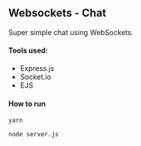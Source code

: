 ## Websockets - Chat
Super simple chat using WebSockets.

#### Tools used:
 - Express.js
 - Socket.io
 - EJS

#### How to run
```
yarn

node server.js
```
